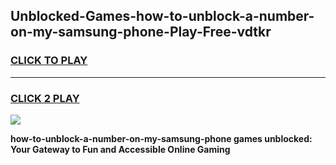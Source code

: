 
## Unblocked-Games-how-to-unblock-a-number-on-my-samsung-phone-Play-Free-vdtkr
<h3>
<a href="https://premium76.site?title=how-to-unblock-a-number-on-my-samsung-phone&ref=21A">CLICK TO PLAY</a></h3>
<hr>

<h3>
<a href="https://premium76.site?title=how-to-unblock-a-number-on-my-samsung-phone&ref=21A">CLICK 2 PLAY</a>
  
</h3>

<a href="https://premium76.site?title=how-to-unblock-a-number-on-my-samsung-phone&ref=21A"><img src="https://clearcache.store/games.png"></a>


**how-to-unblock-a-number-on-my-samsung-phone games unblocked: Your Gateway to Fun and Accessible Online Gaming**
